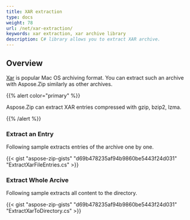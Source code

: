 ```yaml
---
title: XAR extraction
type: docs
weight: 78
url: /net/xar-extraction/
keywords: xar extraction, xar archive library
description: C# library allows you to extract XAR archive.
---
```



## **Overview**
[Xar](https://docs.fileformat.com/compression/xar/) is popular Mac OS archiving format. You can extract such an archive with Aspose.Zip similarly as other archives. 

{{% alert color="primary" %}} 

Aspose.Zip can extract XAR entries compressed with gzip, bzip2, lzma.

{{% /alert %}} 

### **Extract an Entry**
Following sample extracts entries of the archive one by one.

{{< gist "aspose-zip-gists" "d69b478235af94b9860be5443f24d031" "ExtractXarFileEntries.cs" >}}

### **Extract Whole Arcive**
Following sample extracts all content to the directory.

{{< gist "aspose-zip-gists" "d69b478235af94b9860be5443f24d031" "ExtractXarToDirectory.cs" >}}